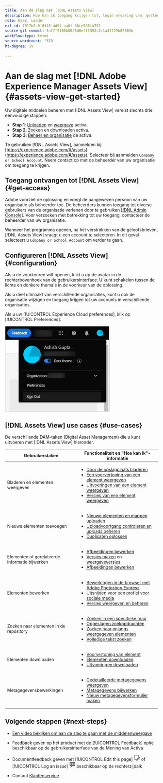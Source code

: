 ```yaml
---
title: Aan de slag met [!DNL Assets View]
description: Hoe kan ik toegang krijgen tot, login ervaring van, gesteunde gebruiksgevallen van, en bekende kwesties van [!DNL Assets View].
role: User, Leader
exl-id: 7917b2a0-8340-4d94-aa6f-30ce986fa752
source-git-commit: 5af7f9160b0028d0eff5358c3c1a43729b86883b
workflow-type: tm+mt
source-wordcount: '378'
ht-degree: 1%

---
```


# Aan de slag met [!DNL Adobe Experience Manager Assets View] {#assets-view-get-started}

<!-- TBD: Make links for these steps. -->

Uw digitale middelen beheren met [!DNL Assets View] vereist slechts drie eenvoudige stappen:

* **Stap 1**: [Uploaden](/help/assets/add-delete-assets-view.md) en [weergave](/help/assets/navigate-assets-view.md) activa.
* **Stap 2**: [Zoeken](/help/assets/search-assets-view.md) en [downloaden](/help/assets/manage-organize-assets-view.md#download) activa.
* **Stap 3**: [Beheer en organisatie](/help/assets/manage-organize-assets-view.md) de activa.

Te gebruiken [!DNL Assets View], aanmelden bij [https://experience.adobe.com/#/assets](https://experience.adobe.com/#/assets). Selecteer bij aanmelden `Company or School Account`. Neem contact op met de beheerder van uw organisatie om toegang te krijgen.

<!--In addition, more reference information that can be helpful is [understanding of the user interface](/help/assets/navigate-assets-view.md), [list of use cases](#use-cases), [supported file types](/help/assets/supported-file-formats-assets-view.md), and [known issues](/help/assets/release-notes.md#known-issues).
-->

## Toegang ontvangen tot [!DNL Assets View] {#get-access}

Adobe voorziet de oplossing en voegt de aangewezen persoon van uw organisatie als beheerder toe. De beheerders kunnen toegang tot diverse gebruikers van de organisatie verlenen door te gebruiken [[!DNL Admin Console]](https://helpx.adobe.com/nl/enterprise/using/admin-console.html). Voor verzoeken met betrekking tot uw toegang, contacteer de beheerder van uw organisatie.

Wanneer het programma openen, na het verstrekken van de geloofsbrieven, [!DNL Assets View] vraagt u een account te selecteren. In dit geval selecteert u `Company or School Account` om verder te gaan.

## Configureren [!DNL Assets View] {#configuration}

Als u de voorkeuren wilt openen, klikt u op de avatar in de rechterbovenhoek van de gebruikersinterface. U kunt schakelen tussen de lichte en donkere thema&#39;s in de voorkeur van de oplossing.

Als u deel uitmaakt van verschillende organisaties, kunt u ook de organisatie wijzigen en toegang krijgen tot uw accounts in verschillende organisaties.

Als u uw [!UICONTROL Experience Cloud preferences], klik op [!UICONTROL Preferences].

![Voorkeur voor schakelen tussen donker en licht thema](assets/theme-change.png)

## [!DNL Assets View] use cases {#use-cases}

De verschillende DAM-taken (Digital Asset Management) die u kunt uitvoeren met [!DNL Assets View] hieronder.

| Gebruikerstaken | Functionaliteit en &quot;Hoe kan ik&quot;-informatie |
|-----|------|
| Bladeren en elementen weergeven | <ul> <li>[Door de opslagplaats bladeren](/help/assets/navigate-assets-view.md#view-assets-and-details) </li> <li> [Een voorvertoning van een element weergeven](/help/assets/navigate-assets-view.md#preview-assets) <li> [Uitvoeringen van een element weergeven](/help/assets/add-delete-assets-view.md#renditions) </li> <li>[Versies van een element weergeven](/help/assets/manage-organize-assets-view.md#view-versions)</li></ul> |
| Nieuwe elementen toevoegen | <ul> <li>[Nieuwe elementen en mappen uploaden](/help/assets/add-delete-assets-view.md)</li> <li>[Uploadvoortgang controleren en uploads beheren](/help/assets/add-delete-assets-view.md#upload-progress)</li> <li>[Duplicaten oplossen](/help/assets/add-delete-assets-view.md)</li> </ul> |
| Elementen of gerelateerde informatie bijwerken | <ul> <li>[Afbeeldingen bewerken](/help/assets/edit-images-assets-view.md)</li> <li>[Versies maken](/help/assets/manage-organize-assets-view.md#create-versions) en [weergaveversies](/help/assets/manage-organize-assets-view.md#view-versions)</li> <li>[Afbeeldingen bewerken](/help/assets/edit-images-assets-view.md)</li> </ul> |
| Elementen bewerken | <ul> <li>[Bewerkingen in de browser met Adobe Photoshop Express](/help/assets/edit-images-assets-view.md)</li> <li>[Uitsnijden voor een profiel voor sociale media](/help/assets/edit-images-assets-view.md#crop-straighten-images)</li> <li>[Versies weergeven en beheren](/help/assets/manage-organize-assets-view.md#view-versions)</li></ul></ul> |
| Zoeken naar elementen in de repository | <ul> <li>[Zoeken in een specifieke map](/help/assets/search-assets-view.md#refine-search-results)</li> <li>[Opgeslagen zoekopdrachten](/help/assets/search-assets-view.md#saved-search)</li> <li>[Zoeken naar onlangs weergegeven elementen](/help/assets/search-assets-view.md)</li> <li>[Volledige tekst zoeken](/help/assets/search-assets-view.md) |
| Elementen downloaden | <ul> <li> [Voorvertoning van element](/help/assets/navigate-assets-view.md#preview-assets) </li> <li> [Elementen downloaden](/help/assets/manage-organize-assets-view.md#download) <li> [Uitvoeringen downloaden](/help/assets/add-delete-assets-view.md#renditions) </li></ul> |
| Metagegevensbewerkingen | <ul> <li>[Gedetailleerde metagegevens weergeven](/help/assets/metadata-assets-view.md) </li> <li> [Metagegevens bijwerken](/help/assets/metadata-assets-view.md#update-metadata)</li> <li> [Nieuw metagegevensformulier maken](/help/assets/metadata-assets-view.md#metadata-forms) </li> </ul> |

## Volgende stappen {#next-steps}

* [Een video bekijken om aan de slag te gaan met de middelenweergave](https://experienceleague.adobe.com/docs/experience-manager-learn/assets-essentials/getting-started.html)

* Feedback geven op het product met de [!UICONTROL Feedback] optie beschikbaar op de gebruikersinterface van de Mening van Activa

* Documentfeedback geven met [!UICONTROL Edit this page] ![de pagina bewerken](assets/do-not-localize/edit-page.png) of [!UICONTROL Log an issue] ![een GitHub-probleem maken](assets/do-not-localize/github-issue.png) beschikbaar op de rechterzijbalk

* Contact [Klantenservice](https://experienceleague.adobe.com/?support-solution=General#support)


<!--TBD: Merge the below rows in the table when the use cases are documented/available.

| How do I delete assets? | <ul> <li>[Delete assets](/help/assets/manage-organize.md)</li> <li>Recover deleted assets</li> <li>Permanently delete assets</li> </ul> |
| How do I share assets or find shared assets? | <ul> <li>Shared by me</li> <li>Shared with me</li> <li>Share for comments and review</li> <li>Unshare assets</li> </ul> |
| How do I collaborate with others and get my assets reviewed | <ul> <li>Share for review</li> <li>Provide comments. Resolve and filter comments</li> <li>Annotations on images</li> <li>Assign tasks to specific users and prioritize</li> </ul> |

-->

<!-- 

## ![feedback icon](assets/do-not-localize/feedback-icon.png) Provide product feedback {#provide-feedback}

Adobe welcomes feedback about the solution. To provide feedback without even switching your working application, use the [!UICONTROL Feedback] option in the user interface. It also lets you attach files such as screenshots or video recording of an issue.

  ![feedback option in the interface](assets/feedback-panel.png)

To provide feedback for documentation, click [!UICONTROL Edit this page] ![edit the page](assets/do-not-localize/edit-page.png) or [!UICONTROL Log an issue] ![create a GitHub issue](assets/do-not-localize/github-issue.png) from the right sidebar. You can do one of the following: 

* Make the content updates and submit a GitHub pull request.
* Create an issue or ticket in GitHub. Retain the automatically populated article name when creating an issue.

-->
<!--
>[!MORELIKETHIS]
>
>* [Understand the user interface](/help/assets/navigate-asssets-view.md).
>* [Release notes and known issues](/help/assets/release-notes.md).
>* [Supported file types](/help/assets/supported-file-formats.md).
-->
